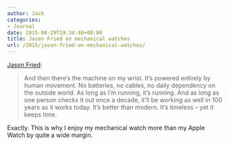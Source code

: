 ```yaml
---
author: Jack
categories:
- Journal
date: 2015-08-29T19:34:48+00:00
title: Jason Fried on mechanical watches
url: /2015/jason-fried-on-mechanical-watches/
---
```


[Jason Fried][1]:

> And then there’s the machine on my wrist. It’s powered entirely by human movement. No batteries, no cables, no daily dependency on the outside world. As long as I’m running, it’s running. And as long as one person checks it out once a decade, it’ll be working as well in 100 years as it works today. It’s better than modern. It’s timeless – yet it keeps time.

Exactly. This is why I enjoy my mechanical watch more than my Apple Watch by quite a wide margin.

 [1]: https://signalvnoise.com/posts/3927-can-old-world-be-more-modern-than-new-school